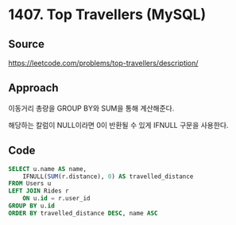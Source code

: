 # 1407. Top Travellers (MySQL)

## Source

https://leetcode.com/problems/top-travellers/description/

## Approach

이동거리 총량을 GROUP BY와 SUM을 통해 계산해준다.

해당하는 칼럼이 NULL이라면 0이 반환될 수 있게 IFNULL 구문을 사용한다.

## Code

```sql
SELECT u.name AS name,
    IFNULL(SUM(r.distance), 0) AS travelled_distance
FROM Users u
LEFT JOIN Rides r
    ON u.id = r.user_id
GROUP BY u.id
ORDER BY travelled_distance DESC, name ASC
```
